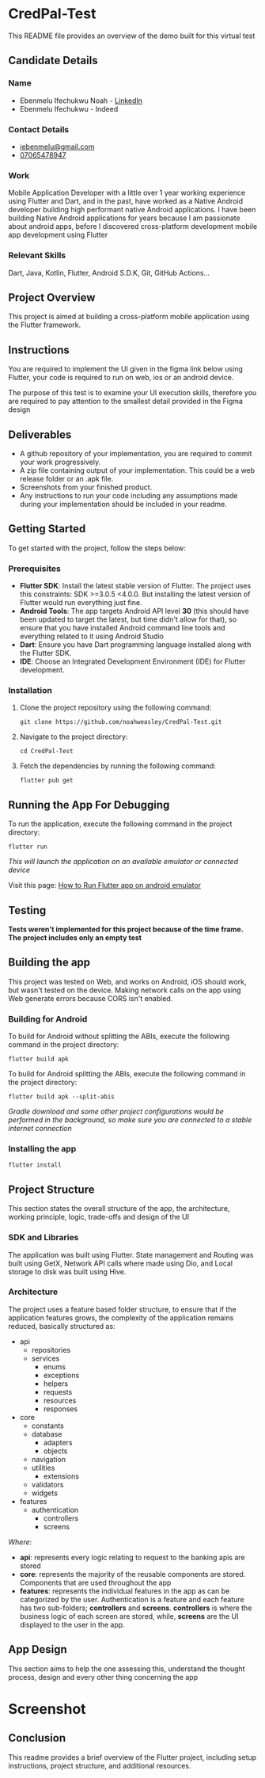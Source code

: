 # CredPal-Test

This README file provides an overview of the demo built for this virtual test

## Candidate Details

### Name

- Ebenmelu Ifechukwu Noah - [LinkedIn](https://www.linkedin.com/in/ebenmelu-ifechukwu/ "View my linkedIn profile")
- Ebenmelu Ifechukwu - Indeed

### Contact Details

- [iebenmelu@gmail.com](mailto:iebenmelu@gmail.com "Send an email")
- [07065478947](tel:+2347065478947 "Call me")

### Work

Mobile Application Developer with a little over 1 year working experience using Flutter and Dart, and in the past, have worked as a Native Android developer building high performant native Android applications. I have been building Native Android applications for years because I am passionate about android apps, before I discovered cross-platform development mobile app development using Flutter

### Relevant Skills

Dart, Java, Kotlin, Flutter, Android S.D.K, Git, GitHub Actions...

## Project Overview

This project is aimed at building a cross-platform mobile application using the Flutter framework.

## Instructions

You are required to implement the UI given in the figma link below using Flutter,
your code is required to run on web, ios or an android device.

The purpose of this test is to examine your UI execution skills, therefore you
are required to pay attention to the smallest detail provided in the Figma
design

## Deliverables

- A github repository of your implementation, you are required to commit your work progressively.
- A zip file containing output of your implementation. This could be a web release folder or an .apk file.
- Screenshots from your finished product.
- Any instructions to run your code including any assumptions made during your implementation should be included in your readme.

## Getting Started

To get started with the project, follow the steps below:

### Prerequisites

- **Flutter SDK**: Install the latest stable version of Flutter. The project uses this constraints: SDK >=3.0.5 <4.0.0. But installing the latest version of Flutter would run everything just fine.
- **Android Tools**: The app targets Android API level **30** (this should have been updated to target the latest, but time didn't allow for that), so ensure that you have installed Android command line tools and everything related to it using Android Studio
- **Dart**: Ensure you have Dart programming language installed along with the Flutter SDK.
- **IDE**: Choose an Integrated Development Environment (IDE) for Flutter development.

### Installation

1. Clone the project repository using the following command:

   ```
   git clone https://github.com/noahweasley/CredPal-Test.git
   ```

2. Navigate to the project directory:

   ```
   cd CredPal-Test
   ```

3. Fetch the dependencies by running the following command:

   ```
   flutter pub get
   ```

## Running the App For Debugging

To run the application, execute the following command in the project directory:

```
flutter run
```

_This will launch the application on an available emulator or connected device_

Visit this page: [How to Run Flutter app on android emulator](https://docs.flutter.dev/get-started/test-drive)

## Testing

**Tests weren't implemented for this project because of the time frame. The project includes only an empty test**

## Building the app

This project was tested on Web, and works on Android, iOS should work, but wasn't tested on the device. Making network calls on the app using Web generate errors because CORS isn't enabled.

### Building for Android

To build for Android without splitting the ABIs, execute the following command in the project directory:

```
flutter build apk
```

To build for Android splitting the ABIs, execute the following command in the project directory:

```
flutter build apk --split-abis
```

_Gradle download and some other project configurations would be performed in the background, so make sure you are connected to a stable internet connection_

### Installing the app

```
flutter install
```

## Project Structure

This section states the overall structure of the app, the architecture, working principle, logic, trade-offs and design of the UI

### SDK and Libraries

The application was built using Flutter. State management and Routing was built using GetX, Network API calls where made using Dio, and Local storage to disk was built using Hive.

### Architecture

The project uses a feature based folder structure, to ensure that if the application features grows, the complexity of the application remains reduced, basically structured as:

- api
  - repositories
  - services
    - enums
    - exceptions
    - helpers
    - requests
    - resources
    - responses
- core
  - constants
  - database
    - adapters
    - objects
  - navigation
  - utilities
    - extensions
  - validators
  - widgets
- features
  - authentication
    - controllers
    - screens

_Where_:

- **api**: represents every logic relating to request to the banking apis are stored
- **core**: represents the majority of the reusable components are stored. Components that are used throughout the app
- **features**: represents the individual features in the app as can be categorized by the user. Authentication is a feature and each feature has two sub-folders; **controllers** and **screens**. **controllers** is where the business logic of each screen are stored, while, **screens** are the UI displayed to the user in the app.

## App Design

This section aims to help the one assessing this, understand the thought process, design and every other thing concerning the app

# Screenshot

## Conclusion

This readme provides a brief overview of the Flutter project, including setup instructions, project structure, and additional resources.
